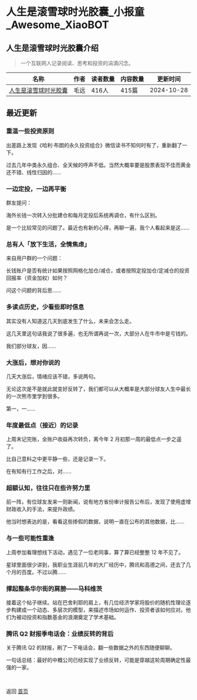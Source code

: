 # 人生是滚雪球时光胶囊_小报童_Awesome_XiaoBOT

## 人生是滚雪球时光胶囊介绍
> 一个互联网人记录阅读、思考和投资的涓滴闪念。  
  


|名称|作者|读者数量|内容数量|更新时间|
|---|---|---|---|---|
|[人生是滚雪球时光胶囊](https://xiaobot.net/p/maoyuan?refer=0b133df9-27dc-423b-8101-639049001c13)|毛远|416人|415篇|2024-10-28|

## 最近更新
### 重温一些投资原则

出差路上发现《哈利·布朗的永久投资组合》微信读书不知何时有了，重新翻了一下。

过去几年中类永久组合、全天候的呼声不低。当然大概率要是股票表现不佳而黄金还不错、线性归因的......

### 一边定投，一边再平衡

群友提问：

海外长钱一次转入分批建仓和每月定投后系统再调仓，有什么区别。

是一个比较常见的问题了。最近也有新的心得，再聊一遍，我个人看起来是这......

### 总有人「放下生活，全情焦虑」

来自用户群的一个问题：

长钱账户是否有统计如果按照网格化加仓/减仓，或者按照定投加仓/定减仓的投资回报率（资金加权）如何？

问这个问题的背后思......

### 多读点历史，少看些即时信息

其实没有人知道这几天到底发生了什么，未来会怎么走。

这几天里这句话我说了很多遍，也无所谓再说一次，大部分人在牛市中是亏钱的。

我们部分球友，因......

### 大涨后，想对你说的

几天大涨后，情绪应该不错，多说两句。

无论这次是不是就此就变好反转了，我们都可以从大概率是大部分球友人生中最长的一次熊市里学到很多。

第一，一......

### 年度最低点（接近）的记录

上周末记完账，全账户收益再次转负，离今年 2 月初那一周的最低点一步之遥了。

比自己意料之中更平静一些，还是记录一下。

在有知有行工作之后，对......

### 超额认知，往往只在些许努力里

前一阵，有位球友发来一则新闻，说有地方省份审计报告公布后，发现了使用虚增财政收入的手法，来提升政绩。

他当时想表达的是，看看这些掺假的数据，说明一直在公布的其他数据，比......

### 与一些可能性重逢

上周参加看理想线下活动，遇见了一位老同事，算了算已经整整 12 年不见了。

星球里面很少讲到，我职业生涯前几年的大厂经历中，腾讯和高德之间，还去了几个月的百度。不过以腾......

### 撑起整条华尔街的肩膀——马科维茨

接着这个帖子继续。站在巴舍利耶的肩上，有几位经济学家将股价的随机性理论逐步构建成一个动态、多层次的模型，来描述市场如何运作、投资者该如何应对。他们为被动投资和指数基金的浪潮奠定了学术基础。

### 腾讯 Q2 财报季电话会：业绩反转的背后

关于腾讯 Q2 的财报，刷了一下电话会，翻一些数据之外的东西随便聊聊。

一句话总结：最好的中概公司已经实现了业绩反转，可能是穿越这轮周期确定性最强的一家。


<a href="https://github.com/Reno9527/awesome-xiaobot" style="color: white; text-decoration: none;">awesome-xiaobot</a>

返回 [首页](../README.md)
